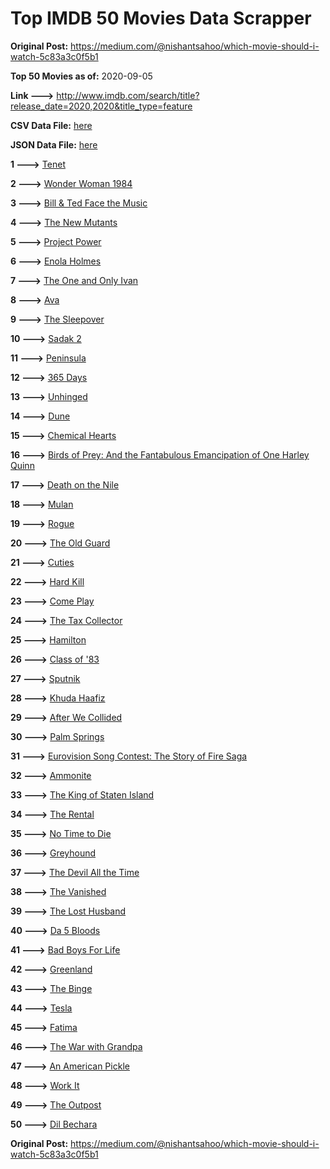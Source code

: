 # Top IMDB 50 Movies Data Scrapper

**Original Post:** https://medium.com/@nishantsahoo/which-movie-should-i-watch-5c83a3c0f5b1

**Top 50 Movies as of:** 2020-09-05

**Link --->** http://www.imdb.com/search/title?release_date=2020,2020&title_type=feature

**CSV Data File:** [here](/Data/data.csv)

**JSON Data File:** [here](/Data/data.json)

**1 --->** [Tenet](https://www.imdb.com/title/tt6723592/?ref_=adv_li_tt)

**2 --->** [Wonder Woman 1984](https://www.imdb.com/title/tt7126948/?ref_=adv_li_tt)

**3 --->** [Bill & Ted Face the Music](https://www.imdb.com/title/tt1086064/?ref_=adv_li_tt)

**4 --->** [The New Mutants](https://www.imdb.com/title/tt4682266/?ref_=adv_li_tt)

**5 --->** [Project Power](https://www.imdb.com/title/tt7550000/?ref_=adv_li_tt)

**6 --->** [Enola Holmes](https://www.imdb.com/title/tt7846844/?ref_=adv_li_tt)

**7 --->** [The One and Only Ivan](https://www.imdb.com/title/tt3661394/?ref_=adv_li_tt)

**8 --->** [Ava](https://www.imdb.com/title/tt8784956/?ref_=adv_li_tt)

**9 --->** [The Sleepover](https://www.imdb.com/title/tt10888708/?ref_=adv_li_tt)

**10 --->** [Sadak 2](https://www.imdb.com/title/tt7886848/?ref_=adv_li_tt)

**11 --->** [Peninsula](https://www.imdb.com/title/tt8850222/?ref_=adv_li_tt)

**12 --->** [365 Days](https://www.imdb.com/title/tt10886166/?ref_=adv_li_tt)

**13 --->** [Unhinged](https://www.imdb.com/title/tt10059518/?ref_=adv_li_tt)

**14 --->** [Dune](https://www.imdb.com/title/tt1160419/?ref_=adv_li_tt)

**15 --->** [Chemical Hearts](https://www.imdb.com/title/tt5843876/?ref_=adv_li_tt)

**16 --->** [Birds of Prey: And the Fantabulous Emancipation of One Harley Quinn](https://www.imdb.com/title/tt7713068/?ref_=adv_li_tt)

**17 --->** [Death on the Nile](https://www.imdb.com/title/tt7657566/?ref_=adv_li_tt)

**18 --->** [Mulan](https://www.imdb.com/title/tt4566758/?ref_=adv_li_tt)

**19 --->** [Rogue](https://www.imdb.com/title/tt11576124/?ref_=adv_li_tt)

**20 --->** [The Old Guard](https://www.imdb.com/title/tt7556122/?ref_=adv_li_tt)

**21 --->** [Cuties](https://www.imdb.com/title/tt9196192/?ref_=adv_li_tt)

**22 --->** [Hard Kill](https://www.imdb.com/title/tt11656172/?ref_=adv_li_tt)

**23 --->** [Come Play](https://www.imdb.com/title/tt8004664/?ref_=adv_li_tt)

**24 --->** [The Tax Collector](https://www.imdb.com/title/tt8461224/?ref_=adv_li_tt)

**25 --->** [Hamilton](https://www.imdb.com/title/tt8503618/?ref_=adv_li_tt)

**26 --->** [Class of '83](https://www.imdb.com/title/tt10230422/?ref_=adv_li_tt)

**27 --->** [Sputnik](https://www.imdb.com/title/tt11905962/?ref_=adv_li_tt)

**28 --->** [Khuda Haafiz](https://www.imdb.com/title/tt7363104/?ref_=adv_li_tt)

**29 --->** [After We Collided](https://www.imdb.com/title/tt10362466/?ref_=adv_li_tt)

**30 --->** [Palm Springs](https://www.imdb.com/title/tt9484998/?ref_=adv_li_tt)

**31 --->** [Eurovision Song Contest: The Story of Fire Saga](https://www.imdb.com/title/tt8580274/?ref_=adv_li_tt)

**32 --->** [Ammonite](https://www.imdb.com/title/tt7983894/?ref_=adv_li_tt)

**33 --->** [The King of Staten Island](https://www.imdb.com/title/tt9686708/?ref_=adv_li_tt)

**34 --->** [The Rental](https://www.imdb.com/title/tt10003008/?ref_=adv_li_tt)

**35 --->** [No Time to Die](https://www.imdb.com/title/tt2382320/?ref_=adv_li_tt)

**36 --->** [Greyhound](https://www.imdb.com/title/tt6048922/?ref_=adv_li_tt)

**37 --->** [The Devil All the Time](https://www.imdb.com/title/tt7395114/?ref_=adv_li_tt)

**38 --->** [The Vanished](https://www.imdb.com/title/tt9794630/?ref_=adv_li_tt)

**39 --->** [The Lost Husband](https://www.imdb.com/title/tt4257940/?ref_=adv_li_tt)

**40 --->** [Da 5 Bloods](https://www.imdb.com/title/tt9777644/?ref_=adv_li_tt)

**41 --->** [Bad Boys For Life](https://www.imdb.com/title/tt1502397/?ref_=adv_li_tt)

**42 --->** [Greenland](https://www.imdb.com/title/tt7737786/?ref_=adv_li_tt)

**43 --->** [The Binge](https://www.imdb.com/title/tt10994688/?ref_=adv_li_tt)

**44 --->** [Tesla](https://www.imdb.com/title/tt5259822/?ref_=adv_li_tt)

**45 --->** [Fatima](https://www.imdb.com/title/tt2197936/?ref_=adv_li_tt)

**46 --->** [The War with Grandpa](https://www.imdb.com/title/tt4532038/?ref_=adv_li_tt)

**47 --->** [An American Pickle](https://www.imdb.com/title/tt9059704/?ref_=adv_li_tt)

**48 --->** [Work It](https://www.imdb.com/title/tt10276470/?ref_=adv_li_tt)

**49 --->** [The Outpost](https://www.imdb.com/title/tt3833480/?ref_=adv_li_tt)

**50 --->** [Dil Bechara](https://www.imdb.com/title/tt8110330/?ref_=adv_li_tt)

**Original Post:** https://medium.com/@nishantsahoo/which-movie-should-i-watch-5c83a3c0f5b1
